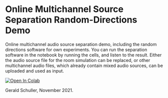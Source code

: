 # Online Multichannel Source Separation Random-Directions Demo
Online multichannel audio source separation demo, including the random directions software for own experiments. You can run the separation software in the notebook by running the cells, and listen to the result. Either the audio source file for the room simulation can be replaced, or other multichannel audio files, which already contain mixed audio sources, can be uploaded and used as input.

[![Open In Colab](https://colab.research.google.com/assets/colab-badge.svg)]("https://colab.research.google.com/github/TUIlmenauAMS/LowDelayMultichannelSourceSeparation_Random-Directions_Demo/blob/main/online_multichannel_source_separation_random_directions_demo.ipynb")

Gerald Schuller, November 2021.
